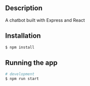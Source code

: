 ## Description

A chatbot built with Express and React

## Installation

```bash
$ npm install

```

## Running the app

```bash
# development
$ npm run start

```